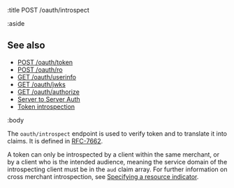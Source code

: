 :title POST /oauth/introspect

:aside

## See also

* [POST /oauth/token](/oauth/token)
* [POST /oauth/ro](/oauth/ro)
* [GET /oauth/userinfo](/oauth/userinfo)
* [GET /oauth/jwks](/oauth/jwks)
* [GET /oauth/authorize](/oauth/authorize)
* [Server to Server Auth](server-to-server-authentication/)
* [Token introspection](/token-introspection/)

:body

The `oauth/introspect` endpoint is used to verify token and to translate it into claims.
It is defined in [RFC-7662](https://tools.ietf.org/html/rfc7662).

A token can only be introspected by a client within the same merchant, or by a client
who is the intended audience, meaning the service domain of the introspecting client
must be in the `aud` claim array. For further information on cross merchant introspection,
see [Specifying a resource indicator](http://techdocs.spid.no/authentication/).


